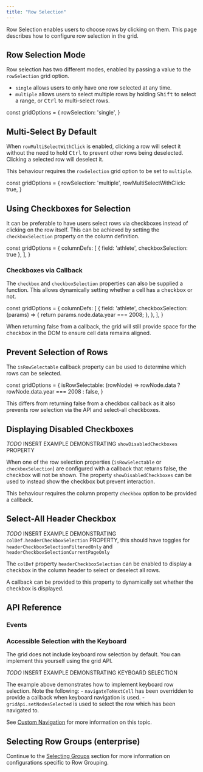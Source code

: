 ```yaml
---
title: "Row Selection"
---
```


Row Selection enables users to choose rows by clicking on them. This page describes how to configure row selection in the grid.

## Row Selection Mode

Row selection has two different modes, enabled by passing a value to the `rowSelection` grid option.
- `single` allows users to only have one row selected at any time.
- `multiple` allows users to select multiple rows by holding <kbd>Shift</kbd> to select a range, or <kbd>Ctrl</kbd> to multi-select rows.

<grid-example title='rowSelection' name='row-selection-mode' type='generated'></grid-example>

<snippet>
const gridOptions = {
    rowSelection: 'single',
}
</snippet>

## Multi-Select By Default

When `rowMultiSelectWithClick` is enabled, clicking a row will select it without the need to hold <kbd>Ctrl</kbd> to prevent other rows being deselected. Clicking a selected row will deselect it.

<grid-example title='rowMultiSelectWithClick' name='row-selection-multiple-with-click' type='generated'></grid-example>

This behaviour requires the `rowSelection` grid option to be set to `multiple`.

<snippet>
const gridOptions = {
    rowSelection: 'multiple',
    rowMultiSelectWithClick: true,
}
</snippet>

## Using Checkboxes for Selection

It can be preferable to have users select rows via checkboxes instead of clicking on the row itself. This can be achieved by setting the `checkboxSelection` property on the column definition.

<grid-example title='checkbox' name='row-selection-checkboxes' type='generated'></grid-example>

<snippet>
const gridOptions = {
    columnDefs: [
        { field: 'athlete', checkboxSelection: true },
    ],
}
</snippet>

### Checkboxes via Callback

The `checkbox` and `checkboxSelection` properties can also be supplied a function. This allows dynamically setting whether a cell has a checkbox or not.

<grid-example title='checkbox' name='row-selection-checkboxes-callback' type='generated'></grid-example>

<snippet>
const gridOptions = {
    columnDefs: [
        {
            field: 'athlete',
            checkboxSelection: (params) => {
                return params.node.data.year === 2008;
            },
        },
    ],
}
</snippet>

<note>When returning false from a callback, the grid will still provide space for the checkbox in the DOM to ensure cell data remains aligned.</note>

## Prevent Selection of Rows

The `isRowSelectable` callback property can be used to determine which rows can be selected.

<grid-example title='checkbox' name='row-selection-checkboxes-callback' type='generated'></grid-example>

<snippet>
const gridOptions = {
    isRowSelectable: (rowNode) => rowNode.data ? rowNode.data.year === 2008 : false,
}
</snippet>

<note>This differs from returning false from a checkbox callback as it also prevents row selection via the API and select-all checkboxes.</note>

## Displaying Disabled Checkboxes

*TODO* INSERT EXAMPLE DEMONSTRATING `showDisabledCheckboxes` PROPERTY

When one of the row selection properties (`isRowSelectable` or `checkboxSelection`) are configured with a callback that returns false, the checkbox will not be shown. The property `showDisabledCheckboxes` can be used to instead show the checkbox but prevent interaction.

This behaviour requires the column property `checkbox` option to be provided a callback.

## Select-All Header Checkbox

*TODO* INSERT EXAMPLE DEMONSTRATING `colDef.headerCheckboxSelection` PROPERTY, this should have toggles for `headerCheckboxSelectionFilteredOnly` and `headerCheckboxSelectionCurrentPageOnly`

The `colDef` property `headerCheckboxSelection` can be enabled to display a checkbox in the column header to select or deselect all rows.

A callback can be provided to this property to dynamically set whether the checkbox is displayed.

## API Reference

<api-documentation source='grid-api/api.json' section='selection' names='["selectAll","deselectAll","selectAllFiltered","deselectAllFiltered","getSelectedNodes", "getSelectedRows", "setNodesSelected"]'></api-documentation>


### Events

<api-documentation source='grid-events/events.json' section='selection' names='["rowSelected", "selectionChanged"]'></api-documentation>



### Accessible Selection with the Keyboard

The grid does not include keyboard row selection by default. You can implement this yourself using the grid API.


*TODO* INSERT EXAMPLE DEMONSTRATING KEYBOARD SELECTION

The example above demonstrates how to implement keyboard row selection. Note the following:
    - `navigateToNextCell` has been overridden to provide a callback when keyboard navigation is used.
    - `gridApi.setNodesSelected` is used to select the row which has been navigated to.

See [Custom Navigation](/keyboard-navigation/#custom-navigation) for more information on this topic.


## Selecting Row Groups (enterprise)

Continue to the [Selecting Groups](/grouping-selecting-groups/) section for more information on configurations specific to Row Grouping.

